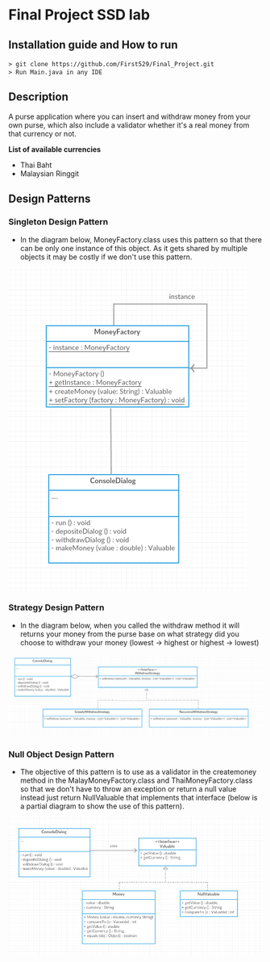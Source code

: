 # Final Project SSD lab
## Installation guide and How to run
```
> git clone https://github.com/First529/Final_Project.git
> Run Main.java in any IDE
```

## Description
A purse application where you can insert and withdraw money from your own purse, which also include a validator whether it's a real money from that currency or not.
 
 
**List of available currencies**
- Thai Baht
- Malaysian Ringgit
## Design Patterns
### Singleton Design Pattern
- In the diagram below, MoneyFactory.class uses this pattern so that there can be only one instance of this object. As it gets shared by multiple objects
it may be costly if we don't use this pattern. 

![](img/singleton.png)

### Strategy Design Pattern
- In the diagram below, when you called the withdraw method it will returns your money from the purse base on what strategy did you choose to withdraw your money (lowest -> highest or highest -> lowest)
 
![](img/strategy.png)

### Null Object Design Pattern
- The objective of this pattern is to use as a validator in the createmoney method in the MalayMoneyFactory.class and ThaiMoneyFactory.class so that we don't have to throw an exception or return a null value instead just return NullValuable that implements that interface (below is a partial diagram to show the use of this pattern).

![](img/nullobject.png)
